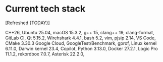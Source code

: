 # Current tech stack

[Refreshed {TODAY}]

C++26,
Ubuntu 25.04,
macOS 15.3.2,
g++ 15,
clang++ 19,
clang-format,
GitLab CI,
Qt 5.15.2,
Wirehshark 4.4.1,
bash 5.2,
vim,
pjsip 2.14,
VS Code,
CMake 3.30.3
Google Cloud,
GoogleTest/Benchmark,
gprof,
Linux kernel 6.11.0,
Darwin kernel 23.4,
Copilot,
Python 3.13.0,
Docker 27.2.1,
Logic Pro 11.1.2,
rekordbox 7.0.7,
Asterisk 22.2.0,

